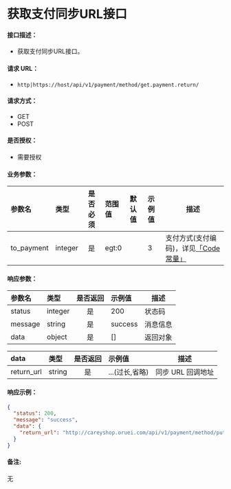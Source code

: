 # 获取支付同步URL接口

#### 接口描述：
- 获取支付同步URL接口。

#### 请求 URL：
- `http|https://host/api/v1/payment/method/get.payment.return/`

#### 请求方式：
- GET
- POST

#### 是否授权：
- 需要授权

#### 业务参数：
|参数名|类型|是否必须|范围值|默认值|示例值|描述|
|:----|:---|:---:|:-----|:-----|:-----|-----|
|to_payment |integer |是 |egt:0 | |3 |支付方式(支付编码)，详见[「Code常量」](/api/admin/payment/payment/set.payment.item.md#code常量-支付方式 "「Code常量」") |

#### 响应参数：
|参数名|类型|是否返回|示例值|描述|
|:-----|:-----|:---:|:-----|-----|
|status |integer |是 |200 |状态码 |
|message |string |是 |success |消息信息 |
|data |object |是 |[] |返回对象 |

|data|类型|是否返回|示例值|描述|
|:-----|:-----|:---:|:-----|-----|
|return_url |string |是 |...(过长,省略) |同步 URL 回调地址 |

#### 响应示例：
```json
{
  "status": 200,
  "message": "success",
  "data": {
    "return_url": "http://careyshop.oruei.com/api/v1/payment/method/put.payment.data/to_payment/3/type/return.html"
  }
}
```

#### 备注:
无